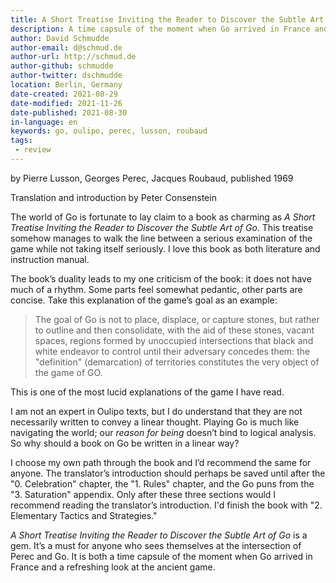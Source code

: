 ```yaml
---
title: A Short Treatise Inviting the Reader to Discover the Subtle Art of Go
description: A time capsule of the moment when Go arrived in France and a refreshing look at the ancient game.
author: David Schmudde
author-email: d@schmud.de
author-url: http://schmud.de
author-github: schmudde
author-twitter: dschmudde
location: Berlin, Germany
date-created: 2021-08-29
date-modified: 2021-11-26
date-published: 2021-08-30
in-language: en
keywords: go, oulipo, perec, lusson, roubaud
tags:
 - review
---
```


by Pierre Lusson, Georges Perec, Jacques Roubaud, published 1969

Translation and introduction by Peter Consenstein

The world of Go is fortunate to lay claim to a book as charming as *A Short Treatise Inviting the Reader to Discover the Subtle Art of Go*. This treatise somehow manages to walk the line between a serious examination of the game while not taking itself seriously. I love this book as both literature and instruction manual.

The book’s duality leads to my one criticism of the book: it does not have much of a rhythm. Some parts feel somewhat pedantic, other parts are concise. Take this explanation of the game’s goal as an example:

> The goal of Go is not to place, displace, or capture stones, but rather to outline and then consolidate, with the aid of these stones, vacant spaces, regions formed by unoccupied intersections that black and white endeavor to control until their adversary concedes them: the "definition" (demarcation) of territories constitutes the very object of the game of GO.

This is one of the most lucid explanations of the game I have read.

I am not an expert in Oulipo texts, but I do understand that they are not necessarily written to convey a linear thought. Playing Go is much like navigating the world; our *reason for being* doesn’t bind to logical analysis. So why should a book on Go be written in a linear way?

I choose my own path through the book and I’d recommend the same for anyone. The translator’s introduction should perhaps be saved until after the "0. Celebration" chapter, the "1. Rules" chapter, and the Go puns from the "3. Saturation" appendix. Only after these three sections would I recommend reading the translator’s introduction. I'd finish the book with "2. Elementary Tactics and Strategies."

*A Short Treatise Inviting the Reader to Discover the Subtle Art of Go* is a gem. It’s a must for anyone who sees themselves at the intersection of Perec and Go. It is both a time capsule of the moment when Go arrived in France and a refreshing look at the ancient game.
